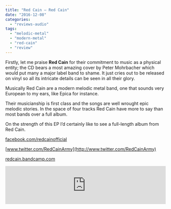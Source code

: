 ```yaml
---
title: "Red Cain – Red Cain"
date: "2016-12-08"
categories: 
  - "reviews-audio"
tags: 
  - "melodic-metal"
  - "modern-metal"
  - "red-cain"
  - "review"
---
```


Firstly, let me praise **Red Cain** for their commitment to music as a physical entity; the CD bears a most amazing cover by Peter Mohrbacher which would put many a major label band to shame. It just cries out to be released on vinyl so all its intricate details can be seen in all their glory.

Musically Red Cain are a modern melodic metal band, one that sounds very European to my ears, like Epica for instance.

Their musicianship is first class and the songs are well wrought epic melodic stories. In the space of four tracks Red Cain have more to say than most bands over a full album.

On the strength of this EP I’d certainly like to see a full-length album from Red Cain.

[facebook.com/redcainofficial](http://facebook.com/redcainofficial)

[www.twitter.com/RedCainArmy](http://www.twitter.com/RedCainArmy)

[redcain.bandcamp.com](https://redcain.bandcamp.com/)

<iframe style="border: 0; width: 100%; height: 120px;" src="https://bandcamp.com/EmbeddedPlayer/album=4057007977/size=large/bgcol=ffffff/linkcol=0687f5/tracklist=false/artwork=small/transparent=true/" width="300" height="150" seamless=""><a href="http://redcain.bandcamp.com/album/red-cain">Red Cain by Red Cain</a></iframe>
